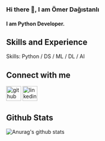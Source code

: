 ### Hi there 👋, I am Ömer Dağıstanlı
#### I am Python Developer.

## Skills and Experience

Skills: Python / DS / ML / DL / AI

## Connect with me

[<img src='https://cdn.jsdelivr.net/npm/simple-icons@3.0.1/icons/github.svg' alt='github' height='40'>](https://github.com/omerdagistanli)  [<img src='https://cdn.jsdelivr.net/npm/simple-icons@3.0.1/icons/linkedin.svg' alt='linkedin' height='40'>](https://www.linkedin.com/in/omerdagistanli/)  




## Github Stats

![Anurag's github stats](https://github-readme-stats.vercel.app/api?username=omerdagistanli&show_icons=true&theme=merko)
